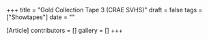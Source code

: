 +++
title = "Gold Collection Tape 3 (CRAE SVHS)"
draft = false
tags = ["Showtapes"]
date = ""

[Article]
contributors = []
gallery = []
+++